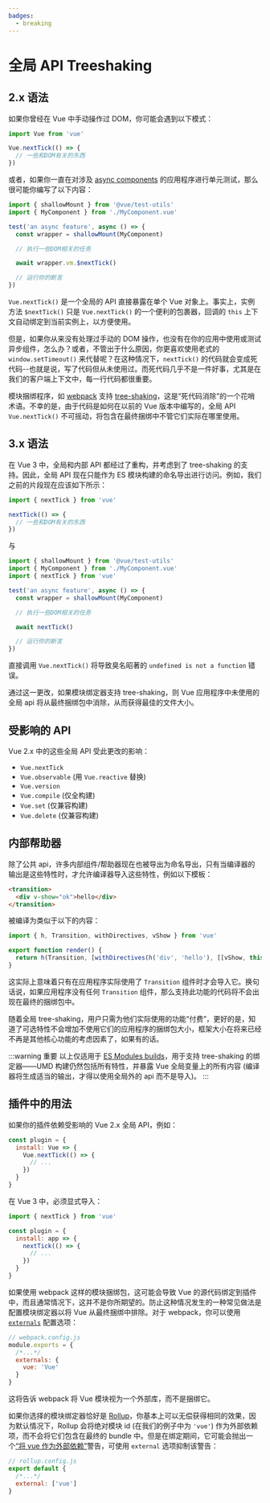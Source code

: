 ```yaml
---
badges:
  - breaking
---
```


# 全局 API Treeshaking <MigrationBadges :badges="$frontmatter.badges" />

## 2.x 语法

如果你曾经在 Vue 中手动操作过 DOM，你可能会遇到以下模式：

```js
import Vue from 'vue'

Vue.nextTick(() => {
  // 一些和DOM有关的东西
})
```

或者，如果你一直在对涉及 [async components](/guide/component-dynamic-async.html) 的应用程序进行单元测试，那么很可能你编写了以下内容：

```js
import { shallowMount } from '@vue/test-utils'
import { MyComponent } from './MyComponent.vue'

test('an async feature', async () => {
  const wrapper = shallowMount(MyComponent)

  // 执行一些DOM相关的任务

  await wrapper.vm.$nextTick()

  // 运行你的断言
})
```

`Vue.nextTick()` 是一个全局的 API 直接暴露在单个 Vue 对象上。事实上，实例方法 `$nextTick()` 只是 `Vue.nextTick()` 的一个便利的包裹器，回调的 `this` 上下文自动绑定到当前实例上，以方便使用。

但是，如果你从来没有处理过手动的 DOM 操作，也没有在你的应用中使用或测试异步组件，怎么办？或者，不管出于什么原因，你更喜欢使用老式的 `window.setTimeout()` 来代替呢？在这种情况下，`nextTick()` 的代码就会变成死代码--也就是说，写了代码但从未使用过。而死代码几乎不是一件好事，尤其是在我们的客户端上下文中，每一行代码都很重要。

模块捆绑程序，如 [webpack](https://webpack.js.org/) 支持 [tree-shaking](网址：https://webpack.js/webpack/js//)，这是“死代码消除”的一个花哨术语。不幸的是，由于代码是如何在以前的 Vue 版本中编写的，全局 API `Vue.nextTick()` 不可摇动，将包含在最终捆绑中不管它们实际在哪里使用。

## 3.x 语法

在 Vue 3 中，全局和内部 API 都经过了重构，并考虑到了 tree-shaking 的支持。因此，全局 API 现在只能作为 ES 模块构建的命名导出进行访问。例如，我们之前的片段现在应该如下所示：

```js
import { nextTick } from 'vue'

nextTick(() => {
  // 一些和DOM有关的东西
})
```

与

```js
import { shallowMount } from '@vue/test-utils'
import { MyComponent } from './MyComponent.vue'
import { nextTick } from 'vue'

test('an async feature', async () => {
  const wrapper = shallowMount(MyComponent)

  // 执行一些DOM相关的任务

  await nextTick()

  // 运行你的断言
})
```

直接调用 `Vue.nextTick()` 将导致臭名昭著的 `undefined is not a function` 错误。

通过这一更改，如果模块绑定器支持 tree-shaking，则 Vue 应用程序中未使用的全局 api 将从最终捆绑包中消除，从而获得最佳的文件大小。

## 受影响的 API

Vue 2.x 中的这些全局 API 受此更改的影响：

- `Vue.nextTick`
- `Vue.observable` (用 `Vue.reactive` 替换)
- `Vue.version`
- `Vue.compile` (仅全构建)
- `Vue.set` (仅兼容构建)
- `Vue.delete` (仅兼容构建)

## 内部帮助器

除了公共 api，许多内部组件/帮助器现在也被导出为命名导出，只有当编译器的输出是这些特性时，才允许编译器导入这些特性，例如以下模板：

```html
<transition>
  <div v-show="ok">hello</div>
</transition>
```

被编译为类似于以下的内容：

```js
import { h, Transition, withDirectives, vShow } from 'vue'

export function render() {
  return h(Transition, [withDirectives(h('div', 'hello'), [[vShow, this.ok]])])
}
```

这实际上意味着只有在应用程序实际使用了 `Transition` 组件时才会导入它。换句话说，如果应用程序没有任何 `Transition` 组件，那么支持此功能的代码将不会出现在最终的捆绑包中。

随着全局 tree-shaking，用户只需为他们实际使用的功能“付费”，更好的是，知道了可选特性不会增加不使用它们的应用程序的捆绑包大小，框架大小在将来已经不再是其他核心功能的考虑因素了，如果有的话。

:::warning 重要
以上仅适用于 [ES Modules builds](/guide/installation.html#explanation-of-different-builds)，用于支持 tree-shaking 的绑定器——UMD 构建仍然包括所有特性，并暴露 Vue 全局变量上的所有内容 (编译器将生成适当的输出，才得以使用全局外的 api 而不是导入)。
:::

## 插件中的用法

如果你的插件依赖受影响的 Vue 2.x 全局 API，例如：

```js
const plugin = {
  install: Vue => {
    Vue.nextTick(() => {
      // ...
    })
  }
}
```

在 Vue 3 中，必须显式导入：

```js
import { nextTick } from 'vue'

const plugin = {
  install: app => {
    nextTick(() => {
      // ...
    })
  }
}
```

如果使用 webpack 这样的模块捆绑包，这可能会导致 Vue 的源代码绑定到插件中，而且通常情况下，这并不是你所期望的。防止这种情况发生的一种常见做法是配置模块绑定器以将 Vue 从最终捆绑中排除。对于 webpack，你可以使用 [`externals`](https://webpack.js.org/configuration/externals/) 配置选项：

```js
// webpack.config.js
module.exports = {
  /*...*/
  externals: {
    vue: 'Vue'
  }
}
```

这将告诉 webpack 将 Vue 模块视为一个外部库，而不是捆绑它。

如果你选择的模块绑定器恰好是 [Rollup](https://rollupjs.org/)，你基本上可以无偿获得相同的效果，因为默认情况下，Rollup 会将绝对模块 id (在我们的例子中为 `'vue'`) 作为外部依赖项，而不会将它们包含在最终的 bundle 中。但是在绑定期间，它可能会抛出一个[“将 vue 作为外部依赖”](https://rollupjs.org/guide/en/#warning-treating-module-as-external-dependency)警告，可使用 `external` 选项抑制该警告：

```js
// rollup.config.js
export default {
  /*...*/
  external: ['vue']
}
```
